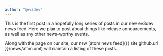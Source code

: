 ```yaml
---
author: "@ev3dev"
---
```


This is the first post in a hopefully long series of posts in our new ev3dev news feed. Here we plan to post about things like release announcements, as well as any other news-worthy events.

Along with the page on our site, our new [atom news feed]({{ site.github.url }}/news/atom.xml) will maintain a listing of these posts.
